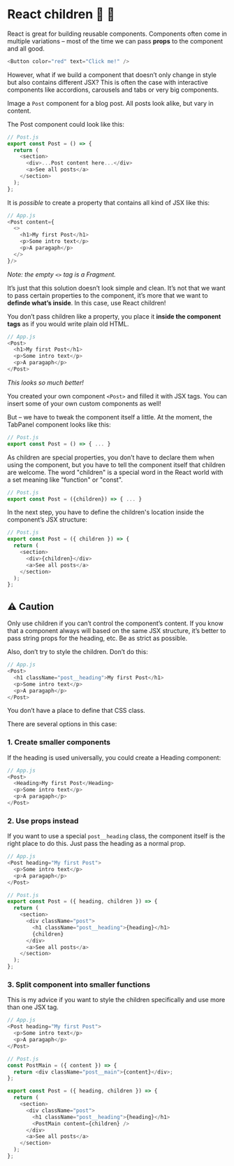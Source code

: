 # React children 👶 💬

React is great for building reusable components. Components often come in multiple variations – most of the time we can pass **props** to the component and all good.
```js
<Button color="red" text="Click me!" />
```

However, what if we build a component that doesn’t only change in style but also contains different JSX? This is often the case with interactive components like accordions, carousels and tabs or very big components.

Image a `Post` component for a blog post. All posts look alike, but vary in content.

The Post component could look like this:

```js
// Post.js
export const Post = () => {
  return (
    <section>
      <div>...Post content here...</div>
      <a>See all posts</a>
    </section>
  );
};
```

It is *possible* to create a property that contains all kind of JSX like this:
```js
// App.js
<Post content={
  <>
    <h1>My first Post</h1>
    <p>Some intro text</p>
    <p>A paragaph</p>
  </>
}/>
```
*Note: the empty `<>` tag is a Fragment.*

It’s just that this solution doesn’t look simple and clean. It’s not that we want to pass certain properties to the component, it’s more that we want to **definde what’s inside**.  In this case, use React children!

You don’t pass children like a property, you place it **inside the component tags** as if you would write plain old HTML.

```js
// App.js
<Post>
  <h1>My first Post</h1>
  <p>Some intro text</p>
  <p>A paragaph</p>
</Post>
```
*This looks so much better!*

You created your own component `<Post>` and filled it with JSX tags. You can insert some of your own custom components as well!

But – we have to tweak the component itself a little. At the moment, the TabPanel component looks like this:
```js
// Post.js
export const Post = () => { ... }
```

As children are special properties, you don’t have to declare them when using the component, but you have to tell the component itself that children are welcome. The word "children" is a special word in the React world with a set meaning like "function" or "const".

```js
// Post.js
export const Post = ({children}) => { ... } 
```

In the next step, you have to define the children's location inside the component’s JSX structure:

```js
// Post.js
export const Post = ({ children }) => {
  return (
    <section>
      <div>{children}</div>
      <a>See all posts</a>
    </section>
  );
};
```

## ⚠️ Caution
Only use children if you can’t control the component’s content. If you know that a component always will based on the same JSX structure, it’s better to pass string props for the heading, etc. Be as strict as possible.

Also, don’t try to style the children. Don’t do this:
```js
// App.js
<Post>
  <h1 className="post__heading">My first Post</h1>
  <p>Some intro text</p>
  <p>A paragaph</p>
</Post>
```
You don’t have a place to define that CSS class.

There are several options in this case:

### 1. Create smaller components

If the heading is used universally, you could create a Heading component:

```js
// App.js
<Post>
  <Heading>My first Post</Heading>
  <p>Some intro text</p>
  <p>A paragaph</p>
</Post>
```

### 2. Use props instead

If you want to use a special `post__heading` class, the component itself is the right place to do this. Just pass the heading as a normal prop.
```js
// App.js
<Post heading="My first Post">
  <p>Some intro text</p>
  <p>A paragaph</p>
</Post>
```

```js
// Post.js
export const Post = ({ heading, children }) => {
  return (
    <section>
      <div className="post">
        <h1 className="post__heading">{heading}</h1>
        {children}
      </div>
      <a>See all posts</a>
    </section>
  );
};
```

### 3. Split component into smaller functions

This is my advice if you want to style the children specifically and use more than one JSX tag.
```js
// App.js
<Post heading="My first Post">
  <p>Some intro text</p>
  <p>A paragaph</p>
</Post>
```

```js
// Post.js
const PostMain = ({ content }) => {
  return <div className="post__main">{content}</div>;
};

export const Post = ({ heading, children }) => {
  return (
    <section>
      <div className="post">
        <h1 className="post__heading">{heading}</h1>
        <PostMain content={children} />
      </div>
      <a>See all posts</a>
    </section>
  );
};
```
